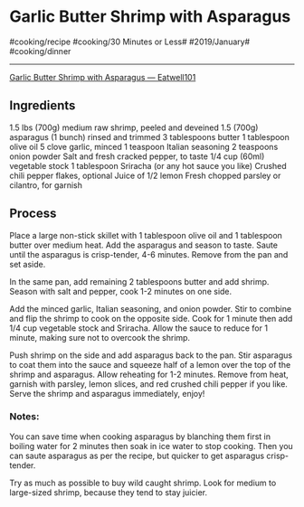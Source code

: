 # Garlic Butter Shrimp with Asparagus
#cooking/recipe #cooking/30 Minutes or Less#  #2019/January# #cooking/dinner
- - - -
[Garlic Butter Shrimp with Asparagus — Eatwell101](https://www.eatwell101.com/category/healthy-cooking-tips-cook-guide-how-to-cook-well)

## Ingredients
1.5 lbs (700g) medium raw shrimp, peeled and deveined
1.5 (700g) asparagus (1 bunch) rinsed and trimmed
3 tablespoons butter
1 tablespoon olive oil
5 clove garlic, minced
1 teaspoon Italian seasoning
2 teaspoons onion powder
Salt and fresh cracked pepper, to taste
1/4 cup (60ml) vegetable stock
1 tablespoon Sriracha (or any hot sauce you like)
Crushed chili pepper flakes, optional
Juice of 1/2 lemon
Fresh chopped parsley or cilantro, for garnish

## Process
Place a large non-stick skillet with 1 tablespoon olive oil and 1 tablespoon butter over medium heat. Add the asparagus and season to taste. Saute until the asparagus is crisp-tender, 4-6 minutes. Remove from the pan and set aside.

In the same pan, add remaining 2 tablespoons butter and add shrimp. Season with salt and pepper, cook 1-2 minutes on one side.

Add the minced garlic, Italian seasoning, and onion powder. Stir to combine and flip the shrimp to cook on the opposite side.
Cook for 1 minute then add 1/4 cup vegetable stock and Sriracha. Allow the sauce to reduce for 1 minute, making sure not to overcook the shrimp.

Push shrimp on the side and add asparagus back to the pan. Stir asparagus to coat them into the sauce and squeeze half of a lemon over the top of the shrimp and asparagus. Allow reheating for 1-2 minutes. Remove from heat, garnish with parsley, lemon slices, and red crushed chili pepper if you like. Serve the shrimp and asparagus immediately, enjoy!

### Notes:
You can save time when cooking asparagus by blanching them first in boiling water for 2 minutes then soak in ice water to stop cooking. Then you can saute asparagus as per the recipe, but quicker to get asparagus crisp-tender.

Try as much as possible to buy wild caught shrimp. Look for medium to large-sized shrimp, because they tend to stay juicier.

